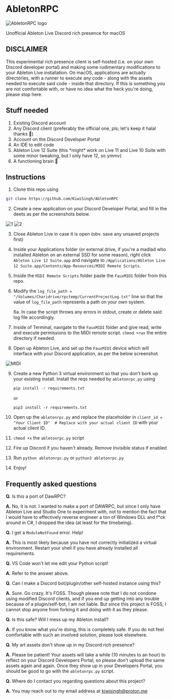 # AbletonRPC
![AbletonRPC logo](https://i.ibb.co/V9NbLcY/ableton-image-beeg.png)

Unofficial Ableton Live Discord rich presence for macOS

## DISCLAIMER 
This experimental rich presence client is self-hosted (i.e. on your own Discord developer portal) and making some rudimentary modifications to your Ableton Live installation. On macOS, applications are actually directories, with a runner to execute any code - along with the assets needed to execute said code - inside that directory. If this is something you are not comfortable with, or have no idea what the heck you're doing, please stop here.

## Stuff needed

1. Existing Discord account
2. Any Discord client (preferably the official one, pls; let's keep it halal thanks 🙏)
3. Account on the Discord Developer Portal
4. An IDE to edit code
5. Ableton Live 12 Suite (this \*might\* work on Live 11 and Live 10 Suite with some minor tweaking, but I only have 12, so ymmv)
6. A functioning brain 🧠

## Instructions
1. Clone this repo using 

```zsh
git clone https://github.com/KiwiSingh/AbletonRPC
```
2. Create a new application on your Discord Developer Portal, and fill in the deets as per the screenshots below.

![1](https://i.ibb.co/PNfY9nD/Discord-Ded1.png)
![2](https://i.ibb.co/gMfKK06/Discord-Ded2.png)

3. Close Ableton Live in case it is open (obv. save any unsaved projects first)
4. Inside your Applications folder (or external drive, if you're a madlad who installed Ableton on an external SSD for some reason), right click `Ableton Live 12 Suite.app` and navigate to `/Applications/Ableton Live 12 Suite.app/Contents/App-Resources/MIDI Remote Scripts`.
5. Inside the `MIDI Remote Scripts` folder paste the `FauxMIDI` folder from this repo.
6. Modify the `log_file_path = "/Volumes/Charidrive/rpctemp/CurrentProjectLog.txt"` line so that the value of `log_file_path` represents a path on your own system.

      6a. In case the script throws any errors in stdout, create or delete said log file accordingly.
7. Inside of Terminal, navigate to the `FauxMIDI` folder and give read, write and execute permissions to the MIDI remote script. `chmod +rwx` the entire directory if needed.
8. Open up Ableton Live, and set up the `FauxMIDI` device which will interface with your Discord application, as per the below screenshot.

![MIDI](https://i.ibb.co/9pbMpW1/Ableton-MIDIprefs.png)

9. Create a new Python 3 virtual environment so that you don't bork up your existing install. Install the reqs needed by `abletonrpc.py` using

    ```zsh
    pip install -r requirements.txt
    ```
    or
    ```
    pip3 install -r requirements.txt
    ```
    
10. Open up the `abletonrpc.py` and replace the placeholder in `client_id = "Your Client ID"  # Replace with your actual client ID` with your actual client ID.
11. `chmod +x` the `abletonrpc.py` script
12. Fire up Discord if you haven't already. Remove Invisible status if enabled
13. Run `python abletonrpc.py` or `python3 abletonrpc.py`
14. Enjoy!


## Frequently asked questions
**Q.** Is this a port of DawRPC?

**A.** No, it is not. I wanted to make a port of DAWRPC, but since I only have Ableton Live and Studio One to experiment with, not to mention the fact that I would have to effectively reverse engineer a ton of Windows DLL and f*ck around in C#, I dropped the idea (at least for the timebeing).


**Q.** I get a `ModuleNotFound` error. Help!

**A.** This is most likely because you have not correctly initialized a virtual environment. Restart your shell if you have already installed all requirements.



**Q.** VS Code won't let me edit your Python script!

**A.** Refer to the answer above.


**Q.** Can I make a Discord bot/plugin/other self-hosted instance using this?

**A.** Sure. Go crazy. It's FOSS. Though please note that I do not condone using modified Discord clients, and if you end up getting into any trouble because of a plugin/self-bot, I am not liable. But since this project is FOSS, I cannot stop anyone from forking it and doing with it as they please.


**Q.** Is this safe? Will I mess up my Ableton install?

**A.** If you know what you're doing, this is completely safe. If you do not feel comfortable with such an involved solution, please look elsewhere.


**Q.** My art assets don't show up in my Discord rich presence?

**A.** Please be patient! Your assets will take a while (10 minutes to an hour) to reflect on your Discord Developers Portal, so please don't upload the same assets again and again. Once they show up in your Developers Portal, you should be good to go with the `abletonrpc.py` script.


**Q.** Where do I contact you regarding questions about this project?

**A.** You may reach out to my email address at [kiwisingh@proton.me](mailto:kiwisingh@proton.me)



